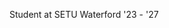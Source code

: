 Student at SETU Waterford '23 - '27

<!---
darraghsetu/darraghsetu is a ✨ special ✨ repository because its `README.md` (this file) appears on your GitHub profile.
You can click the Preview link to take a look at your changes.
--->
